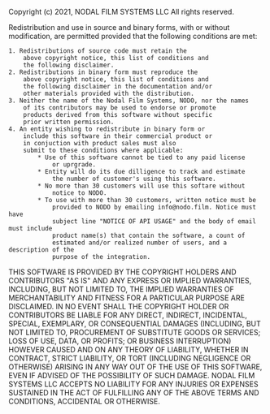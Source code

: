 Copyright (c) 2021, NODAL FILM SYSTEMS LLC
All rights reserved.

Redistribution and use in source and binary forms, with 
or without modification, are permitted provided that the 
following conditions are met:

    1. Redistributions of source code must retain the 
        above copyright notice, this list of conditions and 
        the following disclaimer.
    2. Redistributions in binary form must reproduce the 
        above copyright notice, this list of conditions and 
        the following disclaimer in the documentation and/or 
        other materials provided with the distribution.
    3. Neither the name of the Nodal Film Systems, NODO, nor the names 
        of its contributors may be used to endorse or promote 
        products derived from this software without specific 
        prior written permission.
    4. An entity wishing to redistribute in binary form or 
        include this software in their commercial product or 
        in conjuction with product sales must also 
        submit to these conditions where applicable: 
            * Use of this software cannot be tied to any paid license 
                or uprgrade.
            * Entity will do its due dilligence to track and estimate 
                the number of customer's using this software.
            * No more than 30 customers will use this softare without
                notice to NODO.
            * To use with more than 30 customers, written notice must be 
                provided to NODO by emailing info@nodo.film. Notice must have 
                subject line "NOTICE OF API USAGE" and the body of email must include 
                product name(s) that contain the software, a count of
                estimated and/or realized number of users, and a description of the 
                purpose of the integration.

THIS SOFTWARE IS PROVIDED BY THE COPYRIGHT HOLDERS AND CONTRIBUTORS 
"AS IS" AND ANY EXPRESS OR IMPLIED WARRANTIES, INCLUDING, BUT NOT 
LIMITED TO, THE IMPLIED WARRANTIES OF MERCHANTABILITY AND FITNESS 
FOR A PARTICULAR PURPOSE ARE DISCLAIMED. IN NO EVENT SHALL THE 
COPYRIGHT HOLDER OR CONTRIBUTORS BE LIABLE FOR ANY DIRECT, INDIRECT, 
INCIDENTAL, SPECIAL, EXEMPLARY, OR CONSEQUENTIAL DAMAGES (INCLUDING, 
BUT NOT LIMITED TO, PROCUREMENT OF SUBSTITUTE GOODS OR SERVICES; 
LOSS OF USE, DATA, OR PROFITS; OR BUSINESS INTERRUPTION) HOWEVER 
CAUSED AND ON ANY THEORY OF LIABILITY, WHETHER IN CONTRACT, STRICT 
LIABILITY, OR TORT (INCLUDING NEGLIGENCE OR OTHERWISE) ARISING IN 
ANY WAY OUT OF THE USE OF THIS SOFTWARE, EVEN IF ADVISED OF THE 
POSSIBILITY OF SUCH DAMAGE. NODAL FILM SYSTEMS LLC ACCEPTS NO LIABILITY FOR
ANY INJURIES OR EXPENSES SUSTAINED IN THE ACT OF FULFILLING ANY OF 
THE ABOVE TERMS AND CONDITIONS, ACCIDENTAL OR OTHERWISE.